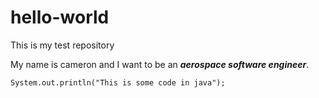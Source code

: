 # hello-world
This is my test repository

My name is cameron and I want to be an ***aerospace software engineer***.


`System.out.println("This is some code in java");`
